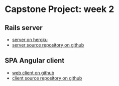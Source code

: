 # Capstone Project: week 2 

## Rails server

+ [server on heroku](https://capstone-2-server-rails.herokuapp.com/)
+ [server source repository on github](https://github.com/agustibr/capstone-2-spa-server-rails)

## SPA Angular client

+ [web client on github](https://agustibr.github.io/capstone-2-spa-client-angular/dist)
+ [client source repository on github](https://github.com/agustibr/capstone-2-spa-client-angular)
